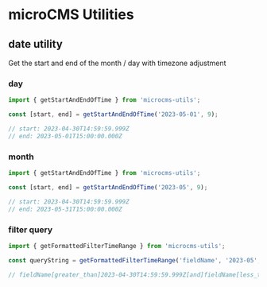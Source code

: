 # microCMS Utilities

## date utility

Get the start and end of the month / day with timezone adjustment

### day

```ts
import { getStartAndEndOfTime } from 'microcms-utils';

const [start, end] = getStartAndEndOfTime('2023-05-01', 9);

// start: 2023-04-30T14:59:59.999Z
// end: 2023-05-01T15:00:00.000Z
```

### month

```ts
import { getStartAndEndOfTime } from 'microcms-utils';

const [start, end] = getStartAndEndOfTime('2023-05', 9);

// start: 2023-04-30T14:59:59.999Z
// end: 2023-05-31T15:00:00.000Z
```

### filter query

```ts
import { getFormattedFilterTimeRange } from 'microcms-utils';

const queryString = getFormattedFilterTimeRange('fieldName', '2023-05', 9);

// fieldName[greater_than]2023-04-30T14:59:59.999Z[and]fieldName[less_than]2023-05-31T15:00:00.000Z
```